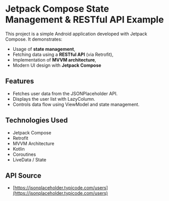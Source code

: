 # Jetpack Compose State Management & RESTful API Example

This project is a simple Android application developed with Jetpack Compose. It demonstrates:

- Usage of **state management**,
- Fetching data using a **RESTful API** (via Retrofit),
- Implementation of **MVVM architecture**,
- Modern UI design with **Jetpack Compose**

## Features

- Fetches user data from the JSONPlaceholder API.
- Displays the user list with LazyColumn.
- Controls data flow using ViewModel and state management.

## Technologies Used

- Jetpack Compose
- Retrofit
- MVVM Architecture
- Kotlin
- Coroutines
- LiveData / State

## API Source

- [https://jsonplaceholder.typicode.com/users](https://jsonplaceholder.typicode.com/users)
